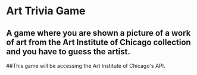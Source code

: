 # Art Trivia Game
## A game where you are shown a picture of a work of art from the Art Institute of Chicago collection and you have to guess the artist.
##This game will be accessing the Art Institute of Chicago's API.


